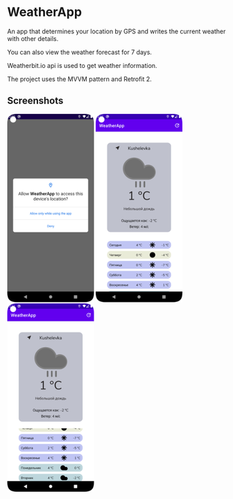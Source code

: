# WeatherApp
An app that determines your location by GPS and writes the current weather with other details. 

You can also view the weather forecast for 7 days.

Weatherbit.io api is used to get weather information.

The project uses the MVVM pattern and Retrofit 2.

## Screenshots

<img src="https://github.com/antonbadretdinov/WeatherApp/blob/master/Screenshot_3.png" width="200"> <img src="https://github.com/antonbadretdinov/WeatherApp/blob/master/Screenshot_2.png" width="200"> <img src="https://github.com/antonbadretdinov/WeatherApp/blob/master/Screenshot_1.png" width="200">
